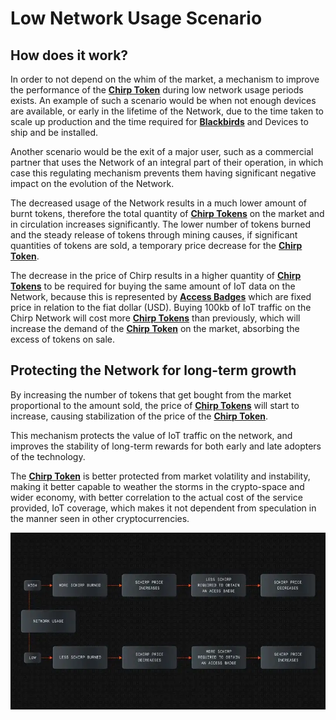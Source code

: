 # Low Network Usage Scenario

## How does it work?

In order to not depend on the whim of the market, a mechanism to improve the performance of the **[Chirp Token](chirp-tokens.md)** during low network usage periods exists. An example of such a scenario would be when not enough devices are available, or early in the lifetime of the Network, due to the time taken to scale up production and the time required for **[Blackbirds](docs/Chirp-Wiki/Hardware/Blackbird.md)**  and Devices to ship and be installed. 

Another scenario would be the exit of a major user, such as a commercial partner that uses the Network of an integral part of their operation, in which case this regulating mechanism prevents them having significant negative impact on the evolution of the Network.

The decreased usage of the Network results in a much lower amount of burnt tokens, therefore the total quantity of **[Chirp Tokens](chirp-tokens.md)** on the market and in circulation increases significantly. The lower number of tokens burned and the steady release of tokens through mining causes, if significant quantities of tokens are sold, a temporary price decrease for the **[Chirp Token](chirp-tokens.md)**.

The decrease in the price of Chirp results in a higher quantity of **[Chirp Tokens](chirp-tokens.md)** to be required for buying the same amount of IoT data on the Network, because this is represented by **[Access Badges](access-badges.md)** which are fixed price in relation to the fiat dollar (USD). Buying 100kb of IoT traffic on the Chirp Network will cost more **[Chirp Tokens](chirp-tokens.md)** than previously, which will increase the demand of the **[Chirp Token](chirp-tokens.md)** on the market, absorbing the excess of tokens on sale. 

## Protecting the Network for long-term growth

By increasing the number of tokens that get bought from the market proportional to the amount sold, the price of **[Chirp Tokens](chirp-tokens.md)** will start to increase, causing stabilization of the price of the **[Chirp Token](chirp-tokens.md)**.

This mechanism protects the value of IoT traffic on the network, and improves the stability of long-term rewards for both early and late adopters of the technology. 

The **[Chirp Token](chirp-tokens.md)** is better protected from market volatility and instability, making it better capable to weather the storms in the crypto-space and wider economy, with better correlation to the actual cost of the service provided, IoT coverage, which makes it not dependent from speculation in the manner seen in other cryptocurrencies.

![Low Network Usage](usage.png)
 
